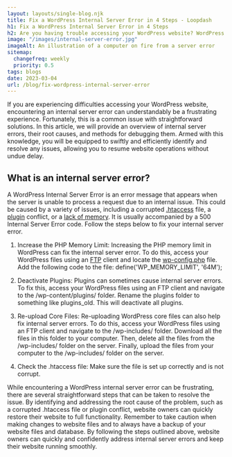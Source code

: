 ```yaml
---
layout: layouts/single-blog.njk
title: Fix a WordPress Internal Server Error in 4 Steps - Loopdash
h1: Fix a WordPress Internal Server Error in 4 Steps
h2: Are you having trouble accessing your WordPress website? WordPress internal server errors are a common problem that can be easily solved.
image: "/images/internal-server-error.jpg"
imageAlt: An illustration of a computer on fire from a server error
sitemap:
  changefreq: weekly
  priority: 0.5
tags: blogs
date: 2023-03-04
url: /blog/fix-wordpress-internal-server-error
---
```


If you are experiencing difficulties accessing your WordPress website, encountering an internal server error can understandably be a frustrating experience. Fortunately, this is a common issue with straightforward solutions. In this article, we will provide an overview of internal server errors, their root causes, and methods for debugging them. Armed with this knowledge, you will be equipped to swiftly and efficiently identify and resolve any issues, allowing you to resume website operations without undue delay.

## What is an internal server error?

A WordPress Internal Server Error is an error message that appears when the server is unable to process a request due to an internal issue. This could be caused by a variety of issues, including a corrupted [.htaccess](/glossary/htaccess) file, a [plugin](/glossary/plugin) conflict, or a [lack of memory](glossary/memory-usage). It is usually accompanied by a 500 Internal Server Error code. Follow the steps below to fix your internal server error.

1. Increase the PHP Memory Limit: Increasing the PHP memory limit in WordPress can fix the internal server error. To do this, access your WordPress files using an [FTP](/glossary/ftp) client and locate the [wp-config.php](/glossary/wp-config.php) file. Add the following code to the file: define('WP_MEMORY_LIMIT', '64M');

2. Deactivate Plugins: Plugins can sometimes cause internal server errors. To fix this, access your WordPress files using an FTP client and navigate to the /wp-content/plugins/ folder. Rename the plugins folder to something like plugins_old. This will deactivate all plugins.

3. Re-upload Core Files: Re-uploading WordPress core files can also help fix internal server errors. To do this, access your WordPress files using an FTP client and navigate to the /wp-includes/ folder. Download all the files in this folder to your computer. Then, delete all the files from the /wp-includes/ folder on the server. Finally, upload the files from your computer to the /wp-includes/ folder on the server.

4. Check the .htaccess file: Make sure the file is set up correctly and is not corrupt.

While encountering a WordPress internal server error can be frustrating, there are several straightforward steps that can be taken to resolve the issue. By identifying and addressing the root cause of the problem, such as a corrupted .htaccess file or plugin conflict, website owners can quickly restore their website to full functionality. Remember to take caution when making changes to website files and to always have a backup of your website files and database. By following the steps outlined above, website owners can quickly and confidently address internal server errors and keep their website running smoothly.
